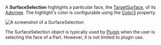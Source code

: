 A **SurfaceSelection** highlights a particular face, the
[TargetSurface](https://create.roblox.com/docs/reference/engine/classes/SurfaceSelection#TargetSurface), of its
[Adornee](https://create.roblox.com/docs/reference/engine/classes/PartAdornment#Adornee). The highlight's color is configurable using
the [Color3](https://create.roblox.com/docs/reference/engine/classes/GuiBase3d#Color3) property.

![A screenshot of a SurfaceSelection](https://prod.docsiteassets.roblox.com/assets/blt883782a763fb7fbd/SurfaceSelection.jpg)

The SurfaceSelection object is typically used by [Plugin](https://create.roblox.com/docs/reference/engine/classes/Plugin) when the user is
selecting the face of a Part. However, it is not limited to plugin use.
